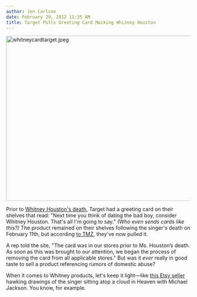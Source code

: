 ```yaml
---
author: Jen Carlson
date: February 29, 2012 11:35 AM
title: Target Pulls Greeting Card Mocking Whitney Houston
---
```


<p><span class="mt-enclosure mt-enclosure-image" style="display: inline;"> <img alt="whitneycardtarget.jpeg" src="https://web.archive.org/web/20120301034533im_/http://gothamist.com/attachments/arts_jen/whitneycardtarget.jpeg" width="640" height="451" class="image-none"> </span></p>

<p>Prior to <a href="https://web.archive.org/web/20120301034533/http://gothamist.com/2012/02/11/whitney_houston_has_died_at_age_48.php">Whitney Houston&apos;s death</a>, Target had a greeting card on their shelves that read: &quot;Next time you think of dating the bad boy, consider Whitney Houston. That&apos;s all I&apos;m going to say.&quot; <em>(Who even sends cards like this?)</em> The product remained on their shelves following the singer&apos;s death on February 11th, but according <a href="https://web.archive.org/web/20120301034533/http://www.tmz.com/2012/02/29/whitney-houston-greeting-card-target/">to TMZ</a>, they&apos;ve now pulled it. </p>

<p>A rep told the site, &quot;The card was in our stores prior to Ms. Houston&#x2019;s death. As soon as this was brought to our attention, we began the process of removing the card from all applicable stores.&quot; But was it <em>ever</em> really in good taste to sell a product referencing rumors of domestic abuse?</p>

<p>When it comes to Whitney products, let&apos;s keep it light&#x2014;like <a href="https://web.archive.org/web/20120301034533/http://www.etsy.com/listing/93332736/whitney-houston-and-michael-jackson?ref=sr_gallery_6&amp;sref=&amp;ga_search_submit=&amp;ga_search_query=whitney+houston&amp;ga_view_type=gallery&amp;ga_ship_to=US&amp;ga_page=2&amp;ga_search_type=all&amp;ga_facet=">this Etsy seller</a> hawking drawings of the singer sitting atop a cloud in Heaven with Michael Jackson. You know, for example.</p>